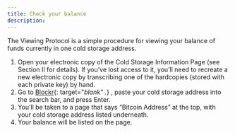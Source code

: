 ```yaml
---
title: Check your balance
description:
---
```


The Viewing Protocol is a simple procedure for viewing your balance of funds currently in one cold storage address.

1. Open your electronic copy of the <span class="warning">Cold Storage Information Page</span> (see Section II for
details). If you’ve lost access to it, you’ll need to recreate a new electronic copy
by transcribing one of the hardcopies (stored with each private key) by hand.
2. Go to [Blockr](https://www.coinbase.com/){: target="_blank" ._} , paste your <span class="warning">cold storage address</span> into the search bar, and press Enter.
3. You’ll be taken to a page that says “Bitcoin Address” at the top, with your <span class="warning">cold storage address</span> listed underneath.
4. Your balance will be listed on the page.

